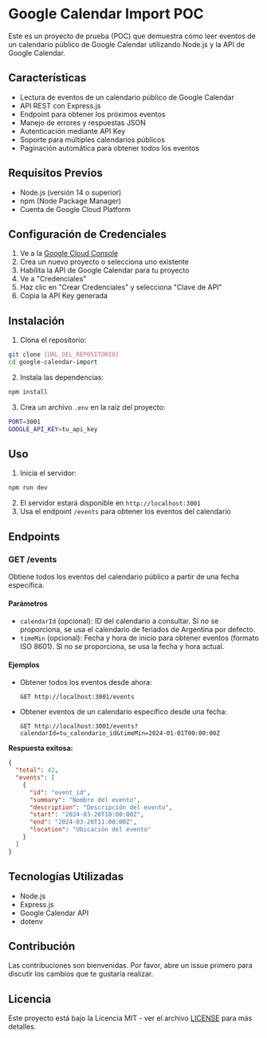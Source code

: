 # Google Calendar Import POC

Este es un proyecto de prueba (POC) que demuestra cómo leer eventos de un calendario público de Google Calendar utilizando Node.js y la API de Google Calendar.

## Características

- Lectura de eventos de un calendario público de Google Calendar
- API REST con Express.js
- Endpoint para obtener los próximos eventos
- Manejo de errores y respuestas JSON
- Autenticación mediante API Key
- Soporte para múltiples calendarios públicos
- Paginación automática para obtener todos los eventos

## Requisitos Previos

- Node.js (versión 14 o superior)
- npm (Node Package Manager)
- Cuenta de Google Cloud Platform

## Configuración de Credenciales

1. Ve a la [Google Cloud Console](https://console.cloud.google.com/)
2. Crea un nuevo proyecto o selecciona uno existente
3. Habilita la API de Google Calendar para tu proyecto
4. Ve a "Credenciales"
5. Haz clic en "Crear Credenciales" y selecciona "Clave de API"
6. Copia la API Key generada

## Instalación

1. Clona el repositorio:
```bash
git clone [URL_DEL_REPOSITORIO]
cd google-calendar-import
```

2. Instala las dependencias:
```bash
npm install
```

3. Crea un archivo `.env` en la raíz del proyecto:
```bash
PORT=3001
GOOGLE_API_KEY=tu_api_key
```

## Uso

1. Inicia el servidor:
```bash
npm run dev
```

2. El servidor estará disponible en `http://localhost:3001`
3. Usa el endpoint `/events` para obtener los eventos del calendario

## Endpoints

### GET /events
Obtiene todos los eventos del calendario público a partir de una fecha específica.

#### Parámetros
- `calendarId` (opcional): ID del calendario a consultar. Si no se proporciona, se usa el calendario de feriados de Argentina por defecto.
- `timeMin` (opcional): Fecha y hora de inicio para obtener eventos (formato ISO 8601). Si no se proporciona, se usa la fecha y hora actual.

#### Ejemplos
- Obtener todos los eventos desde ahora:
  ```
  GET http://localhost:3001/events
  ```

- Obtener eventos de un calendario específico desde una fecha:
  ```
  GET http://localhost:3001/events?calendarId=tu_calendario_id&timeMin=2024-01-01T00:00:00Z
  ```

**Respuesta exitosa:**
```json
{
  "total": 42,
  "events": [
    {
      "id": "event_id",
      "summary": "Nombre del evento",
      "description": "Descripción del evento",
      "start": "2024-03-20T10:00:00Z",
      "end": "2024-03-20T11:00:00Z",
      "location": "Ubicación del evento"
    }
  ]
}
```

## Tecnologías Utilizadas

- Node.js
- Express.js
- Google Calendar API
- dotenv

## Contribución

Las contribuciones son bienvenidas. Por favor, abre un issue primero para discutir los cambios que te gustaría realizar.

## Licencia

Este proyecto está bajo la Licencia MIT - ver el archivo [LICENSE](LICENSE) para más detalles. 
